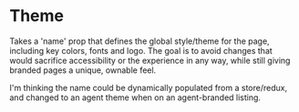 # Theme

Takes a 'name' prop that defines the global style/theme for the page, including key colors, fonts and logo. The goal is to avoid changes that would sacrifice accessibility or the experience in any way, while still giving branded pages a unique, ownable feel.

I'm thinking the name could be dynamically populated from a store/redux, and changed to an agent theme when on an agent-branded listing.
